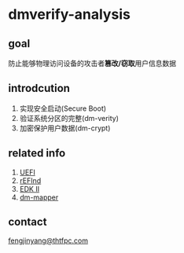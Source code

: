 # dmverify-analysis

## goal
防止能够物理访问设备的攻击者**篡改/窃取**用户信息数据

## introdcution
1. 实现安全启动(Secure Boot)
2. 验证系统分区的完整(dm-verity)
3. 加密保护用户数据(dm-crypt)

## related info
1. [UEFI](http://uefi.org/)
2. [rEFInd](http://www.rodsbooks.com/refind/)
3. [EDK II](https://github.com/tianocore/edk2)
2. [dm-mapper](https://en.wikipedia.org/wiki/Device_mapper)

## contact
fengjinyang@thtfpc.com
